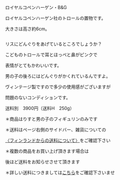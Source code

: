 <link rel="stylesheet" type="text/css" href="/assets/css/styles.css">

ロイヤルコペンハーゲン・B&amp;G

ロイヤルコペンハーゲン社のトロールの置物です。

 大きさは高さ約6cm。

<img alt="" src="http://blog.cnobi.jp/v1/blog/user/71e35865e9e62f3f9d70420d6124d2ab/1235504244"/>

リスにどんぐりをあげているところでしょうか？

こどものトロールで耳とほっぺと鼻がピンクで

表情がとてもかわいいです。

男の子の後ろにはどんぐりがかくれているんですよ。

ヴィンテージ製ですので多少の使用感がございますが

問題のないコンディションです。

送料別　3900円（送料H　250g）

＊商品はりすと男の子のフィギュリンのみです

＊送料はページ右側のサイドバー、雑貨についての

[〈フィンランドからの送料について〉](https://dkzakka.github.io/2005/03/31/雑貨について.html)をご確認下さい

＊複数の商品をお買い上げ頂きます場合は 

後ほど送料をお知らせさせて頂きます

＊詳しい送料につきましては[こちら](http://dkzakka.blog.shinobi.jp/Entry/3385/)をご確認下さいませ